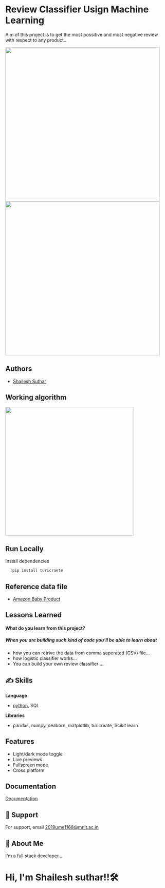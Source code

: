 
# Review Classifier Usign Machine Learning  

Aim of this project is to get the most possitive and most negative review with respect to any product..

<p float='left'>
  <img src='https://i2.wp.com/thecleverprogrammer.com/wp-content/uploads/2020/05/Presentation1.png?fit=580%2C326&ssl=1' width=480>
  <img src='https://lena-voita.github.io/resources/lectures/text_clf/intro/example_movie-min.png' width=480>  
</p>

                                                                                                               
## Authors

- [Shailesh Suthar](https://github.com/shaileshsuthar675/)


## Working algorithm

<p float='left'>
  <img src='https://media.geeksforgeeks.org/wp-content/uploads/classification-task.png' width=400>
</p>


## Run Locally

Install dependencies

```bash
  !pip install turicraete
```
## Reference data file
- [Amazon Baby Product](https://drive.google.com/file/d/1kQkWSvYMzCwaSZXq-248xuBGjlshseN5/view?usp=sharing)

## Lessons Learned
#### What do you learn from this project?
##### When you are building such kind of code you'll be able to learn about
- how you can retrive the data from comma saperated (CSV) file...
- how logistic classifier works...
- You can build your own review classifier ...

## ✍️ Skills
**Language**
- [python](https://www.python.org/), SQL

**Libraries**
- pandas, numpy, seaborn, matplotlib, turicreate, Scikit learn 


## Features

- Light/dark mode toggle
- Live previews
- Fullscreen mode
- Cross platform


## Documentation

[Documentation](https://linktodocumentation)



## 🤙 Support

For support, email 2019ume1168@mnit.ac.in


## 🚀 About Me
I'm a full stack developer...
# Hi, I'm Shailesh suthar!!🛠 
